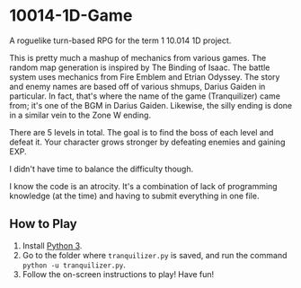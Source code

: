 # 10014-1D-Game

A roguelike turn-based RPG for the term 1 10.014 1D project.

This is pretty much a mashup of mechanics from various games. The random map generation is inspired by The Binding of Isaac. The battle system uses mechanics from Fire Emblem and Etrian Odyssey. The story and enemy names are based off of various shmups, Darius Gaiden in particular. In fact, that's where the name of the game (Tranquilizer) came from; it's one of the BGM in Darius Gaiden. Likewise, the silly ending is done in a similar vein to the Zone W ending.

There are 5 levels in total. The goal is to find the boss of each level and defeat it. Your character grows stronger by defeating enemies and gaining EXP.

I didn't have time to balance the difficulty though.

I know the code is an atrocity. It's a combination of lack of programming knowledge (at the time) and having to submit everything in one file.

## How to Play

1. Install [Python 3](https://www.python.org/downloads/).
2. Go to the folder where `tranquilizer.py` is saved, and run the command `python -u tranquilizer.py`.
3. Follow the on-screen instructions to play! Have fun!
